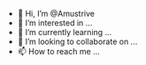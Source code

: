 - 👋 Hi, I’m @Amustrive
- 👀 I’m interested in ...
- 🌱 I’m currently learning ...
- 💞️ I’m looking to collaborate on ...
- 📫 How to reach me ...
<!---
Amustrive/Amustrive is a ✨ special ✨ repository because its `README.md` (this file) appears on your GitHub profile.
You can click the Preview link to take a look at your changes.
--->
